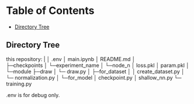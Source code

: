 # Table of Contents
- [Directory Tree](#directorytree)

## Directory Tree

this repository:
|
│  .env
│  main.ipynb
│  README.md
│  
├─checkpoints
│  └─experiment_name
│     └─node_n
│            loss.pkl
│            param.pkl
│
└─module
    ├─draw
    │  └─ draw.py
    │
    ├─for_dataset
    │  │  create_dataset.py
    │  └─ normalization.py
    │
    └─for_model
        │  checkpoint.py
        │  shallow_nn.py
        └─ training.py

.env is for debug only.